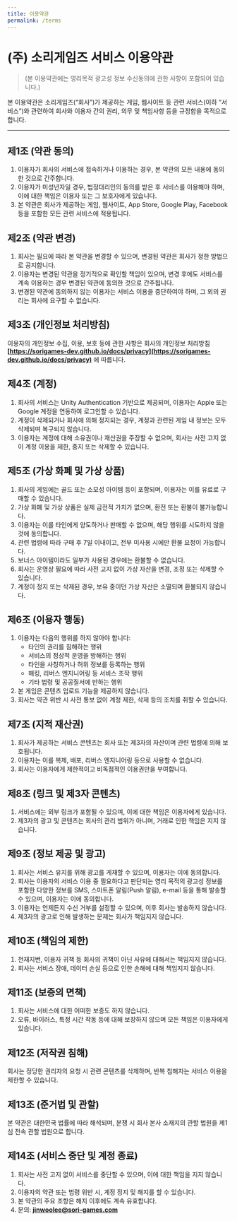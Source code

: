 ```yaml
---
title: 이용약관
permalink: /terms
---
```

# (주) 소리게임즈 서비스 이용약관
> (본 이용약관에는 영리목적 광고성 정보 수신동의에 관한 사항이 포함되어 있습니다.)

본 이용약관은 소리게임즈(“회사”)가 제공하는 게임, 웹사이트 등 관련 서비스(이하 “서비스”)와 관련하여 회사와 이용자 간의 권리, 의무 및 책임사항 등을 규정함을 목적으로 합니다.

---

## 제1조 (약관 동의)
1. 이용자가 회사의 서비스에 접속하거나 이용하는 경우, 본 약관의 모든 내용에 동의한 것으로 간주합니다.
2. 이용자가 미성년자일 경우, 법정대리인의 동의를 받은 후 서비스를 이용해야 하며, 이에 대한 책임은 이용자 또는 그 보호자에게 있습니다.
3. 본 약관은 회사가 제공하는 게임, 웹사이트, App Store, Google Play, Facebook 등을 포함한 모든 관련 서비스에 적용됩니다.

## 제2조 (약관 변경)
1. 회사는 필요에 따라 본 약관을 변경할 수 있으며, 변경된 약관은 회사가 정한 방법으로 공지합니다.
2. 이용자는 변경된 약관을 정기적으로 확인할 책임이 있으며, 변경 후에도 서비스를 계속 이용하는 경우 변경된 약관에 동의한 것으로 간주됩니다.
3. 변경된 약관에 동의하지 않는 이용자는 서비스 이용을 중단하여야 하며, 그 외의 권리는 회사에 요구할 수 없습니다.

## 제3조 (개인정보 처리방침)
이용자의 개인정보 수집, 이용, 보호 등에 관한 사항은 회사의 개인정보 처리방침  
**[https://sorigames-dev.github.io/docs/privacy](https://sorigames-dev.github.io/docs/privacy)** 에 따릅니다.

## 제4조 (계정)
1. 회사의 서비스는 Unity Authentication 기반으로 제공되며, 이용자는 Apple 또는 Google 계정을 연동하여 로그인할 수 있습니다.
2. 계정이 삭제되거나 회사에 의해 정지되는 경우, 계정과 관련된 게임 내 정보는 모두 삭제되며 복구되지 않습니다.
3. 이용자는 계정에 대해 소유권이나 재산권을 주장할 수 없으며, 회사는 사전 고지 없이 계정 이용을 제한, 중지 또는 삭제할 수 있습니다.

## 제5조 (가상 화폐 및 가상 상품)
1. 회사의 게임에는 골드 또는 소모성 아이템 등이 포함되며, 이용자는 이를 유료로 구매할 수 있습니다.
2. 가상 화폐 및 가상 상품은 실제 금전적 가치가 없으며, 환전 또는 환불이 불가능합니다.
3. 이용자는 이를 타인에게 양도하거나 판매할 수 없으며, 해당 행위를 시도하지 않을 것에 동의합니다.
4. 관련 법령에 따라 구매 후 7일 이내이고, 전부 미사용 시에만 환불 요청이 가능합니다.
5. 보너스 아이템이라도 일부가 사용된 경우에는 환불할 수 없습니다.
6. 회사는 운영상 필요에 따라 사전 고지 없이 가상 자산을 변경, 조정 또는 삭제할 수 있습니다.
7. 계정이 정지 또는 삭제된 경우, 보유 중이던 가상 자산은 소멸되며 환불되지 않습니다.

## 제6조 (이용자 행동)
1. 이용자는 다음의 행위를 하지 않아야 합니다:
    - 타인의 권리를 침해하는 행위
    - 서비스의 정상적 운영을 방해하는 행위
    - 타인을 사칭하거나 허위 정보를 등록하는 행위
    - 해킹, 리버스 엔지니어링 등 서비스 조작 행위
    - 기타 법령 및 공공질서에 반하는 행위
2. 본 게임은 콘텐츠 업로드 기능을 제공하지 않습니다.
3. 회사는 약관 위반 시 사전 통보 없이 계정 제한, 삭제 등의 조치를 취할 수 있습니다.

## 제7조 (지적 재산권)
1. 회사가 제공하는 서비스 콘텐츠는 회사 또는 제3자의 자산이며 관련 법령에 의해 보호됩니다.
2. 이용자는 이를 복제, 배포, 리버스 엔지니어링 등으로 사용할 수 없습니다.
3. 회사는 이용자에게 제한적이고 비독점적인 이용권만을 부여합니다.

## 제8조 (링크 및 제3자 콘텐츠)
1. 서비스에는 외부 링크가 포함될 수 있으며, 이에 대한 책임은 이용자에게 있습니다.
2. 제3자의 광고 및 콘텐츠는 회사의 관리 범위가 아니며, 거래로 인한 책임은 지지 않습니다.

## 제9조 (정보 제공 및 광고)
1. 회사는 서비스 유지를 위해 광고를 게재할 수 있으며, 이용자는 이에 동의합니다.
2. 회사는 이용자의 서비스 이용 중 필요하다고 판단되는 영리 목적의 광고성 정보를 포함한 다양한 정보를 SMS, 스마트폰 알림(Push 알림), e-mail 등을 통해 발송할 수 있으며, 이용자는 이에 동의합니다.
3. 이용자는 언제든지 수신 거부를 설정할 수 있으며, 이후 회사는 발송하지 않습니다.
4. 제3자의 광고로 인해 발생하는 문제는 회사가 책임지지 않습니다.

## 제10조 (책임의 제한)
1. 천재지변, 이용자 귀책 등 회사의 귀책이 아닌 사유에 대해서는 책임지지 않습니다.
2. 회사는 서비스 장애, 데이터 손실 등으로 인한 손해에 대해 책임지지 않습니다.

## 제11조 (보증의 면책)
1. 회사는 서비스에 대한 어떠한 보증도 하지 않습니다.
2. 오류, 바이러스, 특정 시간 작동 등에 대해 보장하지 않으며 모든 책임은 이용자에게 있습니다.

## 제12조 (저작권 침해)
회사는 정당한 권리자의 요청 시 관련 콘텐츠를 삭제하며, 반복 침해자는 서비스 이용을 제한할 수 있습니다.

## 제13조 (준거법 및 관할)
본 약관은 대한민국 법률에 따라 해석되며, 분쟁 시 회사 본사 소재지의 관할 법원을 제1심 전속 관할 법원으로 합니다.

## 제14조 (서비스 중단 및 계정 종료)
1. 회사는 사전 고지 없이 서비스를 중단할 수 있으며, 이에 대한 책임을 지지 않습니다.
2. 이용자의 약관 또는 법령 위반 시, 계정 정지 및 해지를 할 수 있습니다.
3. 본 약관의 주요 조항은 해지 이후에도 계속 유효합니다.
4. 문의: **jinwoolee@sori-games.com**
